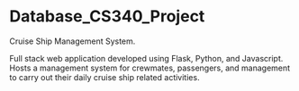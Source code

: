 # Database_CS340_Project
Cruise Ship Management System.

Full stack web application developed using Flask, Python, and Javascript. Hosts a management system for crewmates, passengers, and management to carry out their daily cruise ship
related activities.
